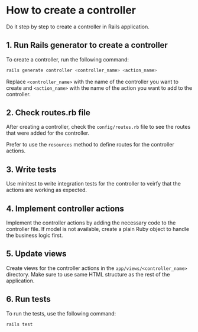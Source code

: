 # How to create a controller

Do it step by step to create a controller in Rails application.

## 1. Run Rails generator to create a controller

To create a controller, run the following command:
```bash
rails generate controller <controller_name> <action_name>
```

Replace `<controller_name>` with the name of the controller you want to create and `<action_name>` with the name of the action you want to add to the controller.

## 2. Check routes.rb file

After creating a controller, check the `config/routes.rb` file to see the routes that were added for the controller.

Prefer to use the `resources` method to define routes for the controller actions.

## 3. Write tests

Use minitest to write integration tests for the controller to veirfy that the actions are working as expected.

## 4. Implement controller actions

Implement the controller actions by adding the necessary code to the controller file. If model is not available, create a plain Ruby object to handle the business logic first.

## 5. Update views

Create views for the controller actions in the `app/views/<controller_name>` directory. Make sure to use same HTML structure as the rest of the application.

## 6. Run tests

To run the tests, use the following command:
```bash
rails test
```